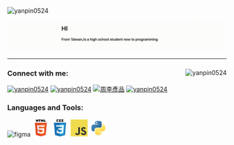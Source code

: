 <p align="left"> <img src="https://komarev.com/ghpvc/?username=yanpin0524&label=Profile%20views&color=0e75b6&style=flat" alt="yanpin0524" /> </p>

<img src="giphy.gif">
<hr>
<div align="left">
<p><img align="right" src="https://github-readme-stats.vercel.app/api/top-langs?username=yanpin0524&show_icons=true&locale=en&layout=compact" alt="yanpin0524" /></p>  
  
<h3>Connect with me:</h3>
<p>
<a href="https://codepen.io/yanpin0524" target="_blank"><img align="center" src="https://raw.githubusercontent.com/rahuldkjain/github-profile-readme-generator/master/src/images/icons/Social/codepen.svg" alt="yanpin0524" height="30" width="40" /></a>
<a href="https://twitter.com/yanpin0524" target="_blank"><img align="center" src="https://raw.githubusercontent.com/rahuldkjain/github-profile-readme-generator/master/src/images/icons/Social/twitter.svg" alt="yanpin0524" height="30" width="40" /></a>
<a href="https://www.linkedin.com/in/yanpin0524/" target="_blank"><img align="center" src="https://raw.githubusercontent.com/rahuldkjain/github-profile-readme-generator/master/src/images/icons/Social/linked-in-alt.svg" alt="周李彥品" height="30" width="40" /></a>
<a href="https://instagram.com/yanpin0524" target="_blank"><img align="center" src="https://raw.githubusercontent.com/rahuldkjain/github-profile-readme-generator/master/src/images/icons/Social/instagram.svg" alt="yanpin0524" height="30" width="40" /></a>
</p>

<h3>Languages and Tools:</h3>
<p>
    <img src="https://www.vectorlogo.zone/logos/figma/figma-icon.svg" alt="figma" width="40" height="40"/> 
    <img src="https://raw.githubusercontent.com/devicons/devicon/master/icons/html5/html5-original-wordmark.svg" alt="html5" width="40" height="40"/> 
    <img src="https://raw.githubusercontent.com/devicons/devicon/master/icons/css3/css3-original-wordmark.svg" alt="css3" width="40" height="40"/> 
    <img src="https://raw.githubusercontent.com/devicons/devicon/master/icons/javascript/javascript-original.svg" alt="javascript" width="40" height="40"/> 
    <img src="https://raw.githubusercontent.com/devicons/devicon/master/icons/python/python-original.svg" alt="python" width="40" height="40"/> 
</p>
<div>
  
